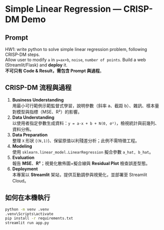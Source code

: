 # Simple Linear Regression — CRISP-DM Demo

## Prompt
HW1: write python to solve simple linear regression problem, following CRISP-DM steps.  
Allow user to modify `a` in `y=ax+b`, `noise`, `number of points`. Build a web (Streamlit/Flask) and **deploy** it.  
**不可只有 Code & Result，需包含 Prompt 與過程**。

## CRISP-DM 流程與過程
1. **Business Understanding**  
   用最小可行範例示範監督式學習，說明參數（斜率 a、截距 b）、雜訊、樣本量對模型與指標（MSE、R²）的影響。
2. **Data Understanding**  
   以使用者指定參數生成資料：`y = a·x + b + N(0, σ²)`，檢視統計與前幾列、資料分佈。
3. **Data Preparation**  
   整理 `X` 形狀 (`(N,1)`)、保留原值以利殘差分析；此例不需特徵工程。
4. **Modeling**  
   使用 `sklearn.linear_model.LinearRegression` 擬合參數 `a_hat, b_hat`。
5. **Evaluation**  
   報告 **MSE**、**R²**；視覺化散佈圖+擬合線與 **Residual Plot** 檢查誤差型態。
6. **Deployment**  
   本專案以 **Streamlit** 架站，提供互動調參與視覺化，並部署至 Streamlit Cloud。

## 如何在本機執行
```bash
python -m venv .venv
.venv\Scripts\activate
pip install -r requirements.txt
streamlit run app.py
